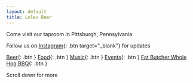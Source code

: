 ```yaml
---
layout: default
title: Lolev Beer
---
```

Come visit our taproom in Pittsburgh, Pennsylvania

Follow us on [Instagram](https://instagram.com/lolevbeer){: .btn target="_blank"} for updates  

[Beer](/#beer){: .btn } [Food](#food){: .btn }
[Music](/#music){: .btn } [Events](#events){: .btn }
[Fat Butcher Whole Hog BBQ](https://www.toasttab.com/fat-butcher-5151-butler-st/v3/add/5d809a1c-73b0-4ebe-ad88-423f546607aa/7d525b64-a420-4e9c-ac52-f4eced3265f1){: .btn }

<span class="scroll-animate"> Scroll down for more </span>
